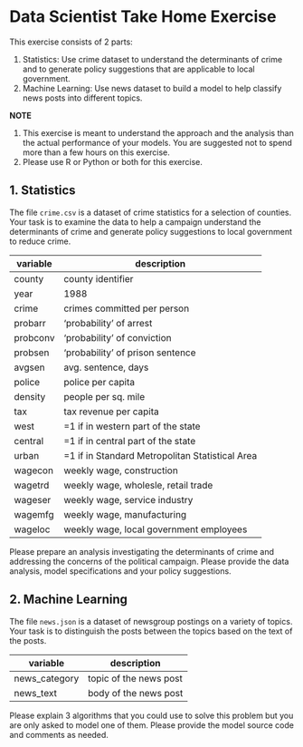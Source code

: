 # Data Scientist Take Home Exercise 

This exercise consists of 2 parts:
1. Statistics: Use crime dataset to understand the determinants of crime and to generate policy suggestions that are applicable to local government.
2. Machine Learning: Use news dataset to build a model to help classify news posts into different topics. 

**NOTE**
1. This exercise is meant to understand the approach and the analysis than the actual performance of your models.  You are suggested not to spend more than a few hours on this exercise. 
2. Please use R or Python or both for this exercise.


## 1. Statistics

The file ```crime.csv``` is a dataset of crime statistics for a selection of counties.  Your task is to examine the data to help a campaign understand the determinants of crime and generate policy suggestions to local government to reduce crime.

|variable | description  |
|---------|--------------|
|county|county identifier|
|year|1988|
|crime|crimes committed per person|
|probarr |‘probability’ of arrest|
|probconv |‘probability’ of conviction|
|probsen |‘probability’ of prison sentence|
|avgsen|avg. sentence, days|
|police|police per capita|
|density |people per sq. mile|
|tax|tax revenue per capita|
|west|=1 if in western part of the state|
|central |=1 if in central part of the state|
|urban |=1 if in Standard Metropolitan Statistical Area| 
|wagecon |weekly wage, construction|
|wagetrd |weekly wage, wholesle, retail trade|
|wageser |weekly wage, service industry|
|wagemfg |weekly wage, manufacturing|
|wageloc |weekly wage, local government employees|

Please prepare an analysis investigating the determinants of crime and addressing the concerns of the political campaign.  Please provide the data analysis, model specifications and your policy suggestions. 


## 2. Machine Learning

The file ```news.json``` is a dataset of newsgroup postings on a variety of topics.  Your task is to distinguish the posts between the topics based on the text of the posts.

|variable | description  |
|---------|--------------|
|news_category|topic of the news post|
|news_text|body of the news post|

Please explain 3 algorithms that you could use to solve this problem but you are only asked to model one of them.  Please provide the model source code and comments as needed.



